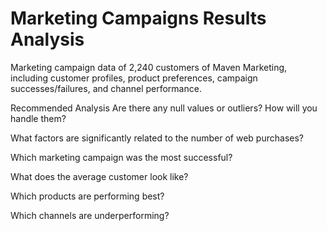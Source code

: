 # Marketing Campaigns Results Analysis
Marketing campaign data of 2,240 customers of Maven Marketing, including customer profiles, product preferences, campaign successes/failures, and channel performance.

Recommended Analysis
Are there any null values or outliers? How will you handle them?

What factors are significantly related to the number of web purchases?

Which marketing campaign was the most successful?

What does the average customer look like?

Which products are performing best?

Which channels are underperforming?

